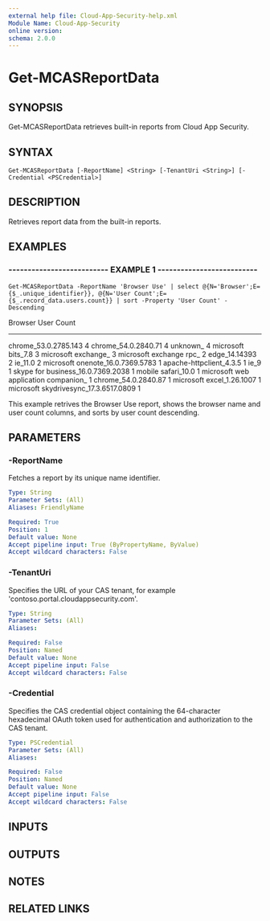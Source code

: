 ```yaml
---
external help file: Cloud-App-Security-help.xml
Module Name: Cloud-App-Security
online version: 
schema: 2.0.0
---
```


# Get-MCASReportData

## SYNOPSIS
Get-MCASReportData retrieves built-in reports from Cloud App Security.

## SYNTAX

```
Get-MCASReportData [-ReportName] <String> [-TenantUri <String>] [-Credential <PSCredential>]
```

## DESCRIPTION
Retrieves report data from the built-in reports.

## EXAMPLES

### -------------------------- EXAMPLE 1 --------------------------
```
Get-MCASReportData -ReportName 'Browser Use' | select @{N='Browser';E={$_.unique_identifier}}, @{N='User Count';E={$_.record_data.users.count}} | sort -Property 'User Count' -Descending
```

Browser                               User Count
-------                               ----------
chrome_53.0.2785.143                           4
chrome_54.0.2840.71                            4
unknown_                                       4
microsoft bits_7.8                             3
microsoft exchange_                            3
microsoft exchange rpc_                        2
edge_14.14393                                  2
ie_11.0                                        2
microsoft onenote_16.0.7369.5783               1
apache-httpclient_4.3.5                        1
ie_9                                           1
skype for business_16.0.7369.2038              1
mobile safari_10.0                             1
microsoft web application companion_           1
chrome_54.0.2840.87                            1
microsoft excel_1.26.1007                      1
microsoft skydrivesync_17.3.6517.0809          1

This example retrives the Browser Use report, shows the browser name and user count columns, and sorts by user count descending.

## PARAMETERS

### -ReportName
Fetches a report by its unique name identifier.

```yaml
Type: String
Parameter Sets: (All)
Aliases: FriendlyName

Required: True
Position: 1
Default value: None
Accept pipeline input: True (ByPropertyName, ByValue)
Accept wildcard characters: False
```

### -TenantUri
Specifies the URL of your CAS tenant, for example 'contoso.portal.cloudappsecurity.com'.

```yaml
Type: String
Parameter Sets: (All)
Aliases: 

Required: False
Position: Named
Default value: None
Accept pipeline input: False
Accept wildcard characters: False
```

### -Credential
Specifies the CAS credential object containing the 64-character hexadecimal OAuth token used for authentication and authorization to the CAS tenant.

```yaml
Type: PSCredential
Parameter Sets: (All)
Aliases: 

Required: False
Position: Named
Default value: None
Accept pipeline input: False
Accept wildcard characters: False
```

## INPUTS

## OUTPUTS

## NOTES

## RELATED LINKS

